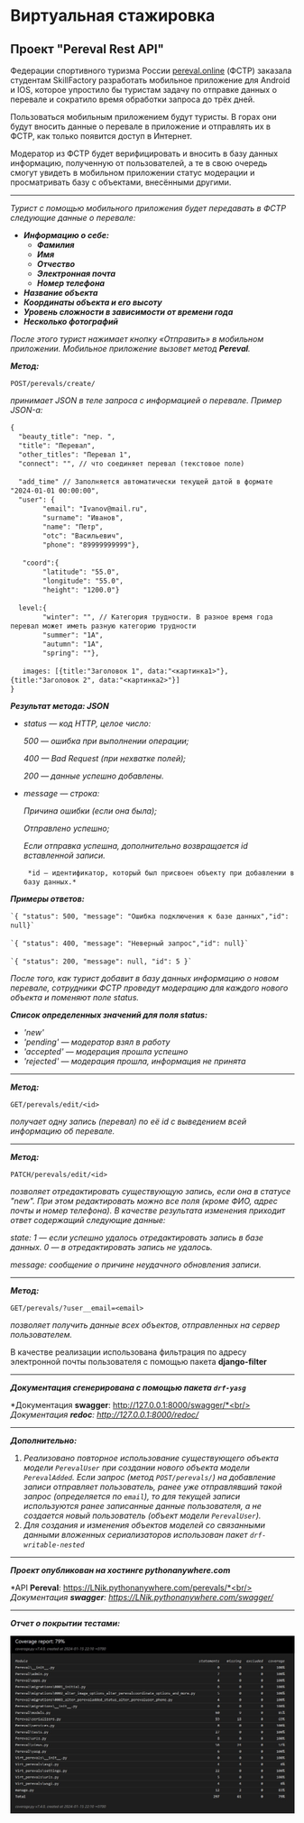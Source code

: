 # Виртуальная стажировка

## Проект "Pereval Rest API"

Федерации спортивного туризма России [pereval.online](https://pereval.online) (ФСТР) заказала студентам SkillFactory разработать мобильное приложение для Android и IOS, которое упростило бы туристам задачу по отправке данных о перевале и сократило время обработки запроса до трёх дней.

Пользоваться мобильным приложением будут туристы. В горах они будут вносить данные о перевале в приложение и отправлять их в ФСТР, как только появится доступ в Интернет.

Модератор из ФСТР будет верифицировать и вносить в базу данных информацию, полученную от пользователей, а те в свою очередь смогут увидеть в мобильном приложении статус модерации и просматривать базу с объектами, внесёнными другими.
___

*Турист с помощью мобильного приложения будет передавать в ФСТР следующие данные о перевале:*
+ ***Информацию о себе:***
  + ***Фамилия***
  + ***Имя***
  + ***Отчество***
  + ***Электронная почта***
  + ***Номер телефона***
+ ***Название объекта***
+ ***Координаты объекта и его высоту***
+ ***Уровень сложности в зависимости от времени года***
+ ***Несколько фотографий***

*После этого турист нажимает кнопку «Отправить» в мобильном приложении. Мобильное приложение вызовет метод **Pereval**.*

 ***Метод:***
 
```
POST/perevals/create/
```
 
 *принимает JSON в теле запроса с информацией о перевале. Пример JSON-а:*

```
{
  "beauty_title": "пер. ",
  "title": "Перевал",
  "other_titles": "Перевал 1",
  "connect": "", // что соединяет перевал (текстовое поле)
 
  "add_time" // Заполняется автоматически текущей датой в формате "2024-01-01 00:00:00",
  "user": {
        "email": "Ivanov@mail.ru", 		
        "surname": "Иванов",
        "name": "Петр",
        "otc": "Васильевич",
        "phone": "89999999999"}, 
 
   "coord":{
        "latitude": "55.0",
        "longitude": "55.0",
        "height": "1200.0"}
 
  level:{
        "winter": "", // Категория трудности. В разное время года перевал может иметь разную категорию трудности
        "summer": "1А",
        "autumn": "1А",
        "spring": ""},
 
   images: [{title:"Заголовок 1", data:"<картинка1>"}, {title:"Заголовок 2", data:"<картинка2>"}]
}
```

***Результат метода: JSON***

+ *status — код HTTP, целое число:*
 
   *500 — ошибка при выполнении операции;*

   *400 — Bad Request (при нехватке полей);*

   *200 — данные успешно добавлены.*
    
+ *message — строка:*

   *Причина ошибки (если она была);*
    
   *Отправлено успешно;*

   *Если отправка успешна, дополнительно возвращается id вставленной записи.*
    
       *id — идентификатор, который был присвоен объекту при добавлении в базу данных.*
    
    
***Примеры oтветов:***

    `{ "status": 500, "message": "Ошибка подключения к базе данных","id": null}`

    `{ "status": 400, "message": "Неверный запрос","id": null}`

    `{ "status": 200, "message": null, "id": 5 }`


*После того, как турист добавит в базу данных информацию о новом перевале, сотрудники ФСТР проведут модерацию для каждого нового объекта и поменяют поле status.*

***Список определенных значений для поля status:***

+ *'new'*
+ *'pending' — модератор взял в работу*
+ *'accepted'  — модерация прошла успешно*
+ *'rejected' — модерация прошла, информация не принята*


______

 ***Метод:*** 

```
GET/perevals/edit/<id>
```
*получает одну запись (перевал) по её id с выведением всей информацию об перевале.*

____

***Метод:***

```
PATCH/perevals/edit/<id>
```

*позволяет отредактировать существующую запись, если она в статусе "new". При этом редактировать можно все поля (кроме ФИО, адрес почты и номер телефона). 
В качестве результата изменения приходит ответ содержащий следующие данные:*

 *state:*
     *1 — если успешно удалось отредактировать запись в базе данных.*
     *0 — в отредактировать запись не удалось.*
    
 *message: сообщение о причине неудачного обновления записи.*
 
_____

***Метод:***
   
```
GET/perevals/?user__email=<email>
```

*позволяет получить данные всех объектов, отправленных на сервер пользователем.* 

В качестве реализации использована фильтрация по адресу электронной почты пользователя с помощью пакета **django-filter**

______


***Документация сгенерирована с помощью пакета `drf-yasg`*** 

*Документация **swagger**: http://127.0.0.1:8000/swagger/*<br/>
*Документация **redoc**: http://127.0.0.1:8000/redoc/*

______

***Дополнительно:***

1. *Реализовано повторное использование существующего объекта модели `PerevalUser` при создании нового объекта модели `PerevalAdded`. Если запрос (метод `POST/perevals/`) на добавление записи отправляет пользователь, ранее уже отправлявший такой запрос (определяется по `email`), то для текущей записи используются ранее записанные данные пользователя, а не создается новый пользователь (объект модели `PerevalUser`).* 
2. *Для создания и изменения объектов моделей со связанными данными вложенных сериализаторов использован пакет `drf-writable-nested`*

_______

***Проект опубликован на хостинге pythonanywhere.com***

*API **Pereval**: https://LNik.pythonanywhere.com/perevals/*<br/>
*Документация **swagger**: https://LNik.pythonanywhere.com/swagger/<br/>*

______

***Отчет о покрытии тестами:***

![2023-04-10_002254](https://github.com/dmpotanin/RestAPI_perevals/blob/main/Virt_perevals/coverage_tests.jpg)
